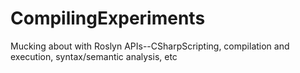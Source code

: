 # CompilingExperiments
Mucking about with Roslyn APIs--CSharpScripting, compilation and execution, syntax/semantic analysis, etc
